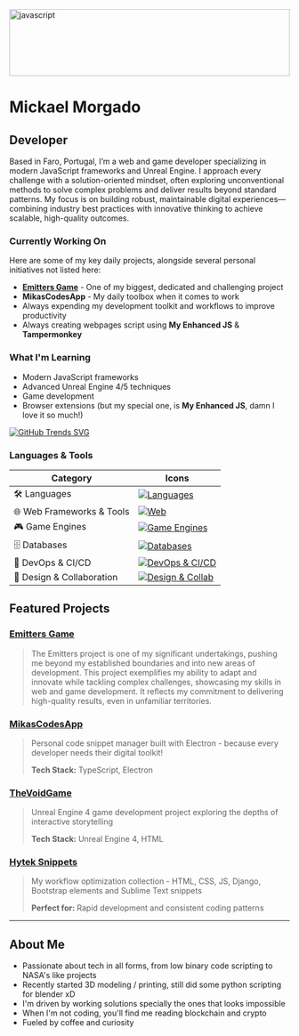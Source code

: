 <img src="https://i.pinimg.com/originals/c8/61/75/c8617584f5180a47f90de9004ed7afed.gif" alt="javascript" width="100%" height="120"/>

# Mickael Morgado

## Developer

Based in Faro, Portugal, I’m a web and game developer specializing in modern JavaScript frameworks and Unreal Engine. I approach every challenge with a solution-oriented mindset, often exploring unconventional methods to solve complex problems and deliver results beyond standard patterns. My focus is on building robust, maintainable digital experiences—combining industry best practices with innovative thinking to achieve scalable, high-quality outcomes.

### Currently Working On

Here are some of my key daily projects, alongside several personal initiatives not listed here:

- **[Emitters Game](https://emittersgame.com/)** - One of my biggest, dedicated and challenging project
- **MikasCodesApp** - My daily toolbox when it comes to work
- Always expending my development toolkit and workflows to improve productivity
- Always creating webpages script using **My Enhanced JS** & **Tampermonkey**

### What I'm Learning

- Modern JavaScript frameworks
- Advanced Unreal Engine 4/5 techniques
- Game development
- Browser extensions (but my special one, is **My Enhanced JS**, damn I love it so much!)

[![GitHub Trends SVG](https://api.githubtrends.io/user/svg/MickaelMorgado/langs?time_range=one_year&loc_metric=changed&compact=True&theme=dark)](https://githubtrends.io)


### Languages & Tools

| Category                        | Icons                                                                                                         |
|---------------------------------|---------------------------------------------------------------------------------------------------------------|
| 🛠️ Languages                     | [![Languages](https://skillicons.dev/icons?i=js,ts,csharp,python)](https://skillicons.dev)                    |
| 🌐 Web Frameworks & Tools        | [![Web](https://skillicons.dev/icons?i=react,nextjs,vue,nodejs,express)](https://skillicons.dev)               |
| 🎮 Game Engines                  | [![Game Engines](https://skillicons.dev/icons?i=unity,unrealengine,godot)](https://skillicons.dev)            |
| 🗄️ Databases                      | [![Databases](https://skillicons.dev/icons?i=postgresql,mongodb,supabase)](https://skillicons.dev)            |
| 🚀 DevOps & CI/CD                | [![DevOps & CI/CD](https://skillicons.dev/icons?i=git,docker,githubactions,vercel)](https://skillicons.dev)     |
| 🎨 Design & Collaboration        | [![Design & Collab](https://skillicons.dev/icons?i=figma,photoshop,miro)](https://skillicons.dev)              |

## Featured Projects

### [Emitters Game](https://emittersgame.com/)
> The Emitters project is one of my significant undertakings, pushing me beyond my established boundaries and into new areas of development. This project exemplifies my ability to adapt and innovate while tackling complex challenges, showcasing my skills in web and game development. It reflects my commitment to delivering high-quality results, even in unfamiliar territories.

### [MikasCodesApp](https://github.com/MickaelMorgado/MikasCodesApp)
> Personal code snippet manager built with Electron - because every developer needs their digital toolkit!
> 
> **Tech Stack:** TypeScript, Electron

### [TheVoidGame](https://github.com/MickaelMorgado/TheVoidGame)
> Unreal Engine 4 game development project exploring the depths of interactive storytelling
> 
> **Tech Stack:** Unreal Engine 4, HTML

### [Hytek Snippets](https://github.com/MickaelMorgado/hytek-snippets)
> My workflow optimization collection - HTML, CSS, JS, Django, Bootstrap elements and Sublime Text snippets
> 
> **Perfect for:** Rapid development and consistent coding patterns

---

## About Me

- Passionate about tech in all forms, from low binary code scripting to NASA's like projects
- Recently started 3D modeling / printing, still did some python scripting for blender xD
- I'm driven by working solutions specially the ones that looks impossible 
- When I'm not coding, you'll find me reading blockchain and crypto
- Fueled by coffee and curiosity

